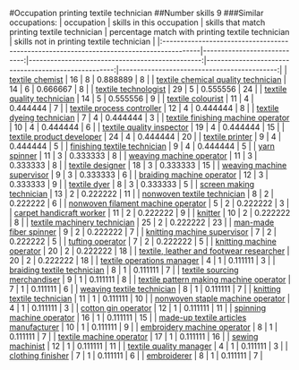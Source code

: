#Occupation printing textile technician
##Number skills 9
###Similar occupations:
| occupation                                                                              |   skills in this occupation |   skills that match printing textile technician |   percentage match with printing textile technician |   skills not in printing textile technician |
|:----------------------------------------------------------------------------------------|----------------------------:|------------------------------------------------:|----------------------------------------------------:|--------------------------------------------:|
| [textile chemist](textile_chemist.md)                                                   |                          16 |                                               8 |                                            0.888889 |                                           8 |
| [textile chemical quality technician](textile_chemical_quality_technician.md)           |                          14 |                                               6 |                                            0.666667 |                                           8 |
| [textile technologist](textile_technologist.md)                                         |                          29 |                                               5 |                                            0.555556 |                                          24 |
| [textile quality technician](textile_quality_technician.md)                             |                          14 |                                               5 |                                            0.555556 |                                           9 |
| [textile colourist](textile_colourist.md)                                               |                          11 |                                               4 |                                            0.444444 |                                           7 |
| [textile process controller](textile_process_controller.md)                             |                          12 |                                               4 |                                            0.444444 |                                           8 |
| [textile dyeing technician](textile_dyeing_technician.md)                               |                           7 |                                               4 |                                            0.444444 |                                           3 |
| [textile finishing machine operator](textile_finishing_machine_operator.md)             |                          10 |                                               4 |                                            0.444444 |                                           6 |
| [textile quality inspector](textile_quality_inspector.md)                               |                          19 |                                               4 |                                            0.444444 |                                          15 |
| [textile product developer](textile_product_developer.md)                               |                          24 |                                               4 |                                            0.444444 |                                          20 |
| [textile printer](textile_printer.md)                                                   |                           9 |                                               4 |                                            0.444444 |                                           5 |
| [finishing textile technician](finishing_textile_technician.md)                         |                           9 |                                               4 |                                            0.444444 |                                           5 |
| [yarn spinner](yarn_spinner.md)                                                         |                          11 |                                               3 |                                            0.333333 |                                           8 |
| [weaving machine operator](weaving_machine_operator.md)                                 |                          11 |                                               3 |                                            0.333333 |                                           8 |
| [textile designer](textile_designer.md)                                                 |                          18 |                                               3 |                                            0.333333 |                                          15 |
| [weaving machine supervisor](weaving_machine_supervisor.md)                             |                           9 |                                               3 |                                            0.333333 |                                           6 |
| [braiding machine operator](braiding_machine_operator.md)                               |                          12 |                                               3 |                                            0.333333 |                                           9 |
| [textile dyer](textile_dyer.md)                                                         |                           8 |                                               3 |                                            0.333333 |                                           5 |
| [screen making technician](screen_making_technician.md)                                 |                          13 |                                               2 |                                            0.222222 |                                          11 |
| [nonwoven  textile technician](nonwoven__textile_technician.md)                         |                           8 |                                               2 |                                            0.222222 |                                           6 |
| [nonwoven filament machine operator](nonwoven_filament_machine_operator.md)             |                           5 |                                               2 |                                            0.222222 |                                           3 |
| [carpet handicraft worker](carpet_handicraft_worker.md)                                 |                          11 |                                               2 |                                            0.222222 |                                           9 |
| [knitter](knitter.md)                                                                   |                          10 |                                               2 |                                            0.222222 |                                           8 |
| [textile machinery technician](textile_machinery_technician.md)                         |                          25 |                                               2 |                                            0.222222 |                                          23 |
| [man-made fiber spinner](man-made_fiber_spinner.md)                                     |                           9 |                                               2 |                                            0.222222 |                                           7 |
| [knitting machine supervisor](knitting_machine_supervisor.md)                           |                           7 |                                               2 |                                            0.222222 |                                           5 |
| [tufting operator](tufting_operator.md)                                                 |                           7 |                                               2 |                                            0.222222 |                                           5 |
| [knitting machine operator](knitting_machine_operator.md)                               |                          20 |                                               2 |                                            0.222222 |                                          18 |
| [textile, leather and footwear researcher](textile,_leather_and_footwear_researcher.md) |                          20 |                                               2 |                                            0.222222 |                                          18 |
| [textile operations manager](textile_operations_manager.md)                             |                           4 |                                               1 |                                            0.111111 |                                           3 |
| [braiding textile technician](braiding_textile_technician.md)                           |                           8 |                                               1 |                                            0.111111 |                                           7 |
| [textile sourcing merchandiser](textile_sourcing_merchandiser.md)                       |                           9 |                                               1 |                                            0.111111 |                                           8 |
| [textile pattern making machine operator](textile_pattern_making_machine_operator.md)   |                           7 |                                               1 |                                            0.111111 |                                           6 |
| [weaving textile technician](weaving_textile_technician.md)                             |                           8 |                                               1 |                                            0.111111 |                                           7 |
| [knitting textile technician](knitting_textile_technician.md)                           |                          11 |                                               1 |                                            0.111111 |                                          10 |
| [nonwoven staple machine operator](nonwoven_staple_machine_operator.md)                 |                           4 |                                               1 |                                            0.111111 |                                           3 |
| [cotton gin operator](cotton_gin_operator.md)                                           |                          12 |                                               1 |                                            0.111111 |                                          11 |
| [spinning machine operator](spinning_machine_operator.md)                               |                          16 |                                               1 |                                            0.111111 |                                          15 |
| [made-up textile articles manufacturer](made-up_textile_articles_manufacturer.md)       |                          10 |                                               1 |                                            0.111111 |                                           9 |
| [embroidery machine operator](embroidery_machine_operator.md)                           |                           8 |                                               1 |                                            0.111111 |                                           7 |
| [textile machine operator](textile_machine_operator.md)                                 |                          17 |                                               1 |                                            0.111111 |                                          16 |
| [sewing machinist](sewing_machinist.md)                                                 |                          12 |                                               1 |                                            0.111111 |                                          11 |
| [textile quality manager](textile_quality_manager.md)                                   |                           4 |                                               1 |                                            0.111111 |                                           3 |
| [clothing finisher](clothing_finisher.md)                                               |                           7 |                                               1 |                                            0.111111 |                                           6 |
| [embroiderer](embroiderer.md)                                                           |                           8 |                                               1 |                                            0.111111 |                                           7 |

